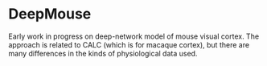 # DeepMouse

Early work in progress on deep-network model of mouse visual cortex. The approach is related to CALC (which is for macaque cortex), but there are many differences in the kinds of physiological data used.  
